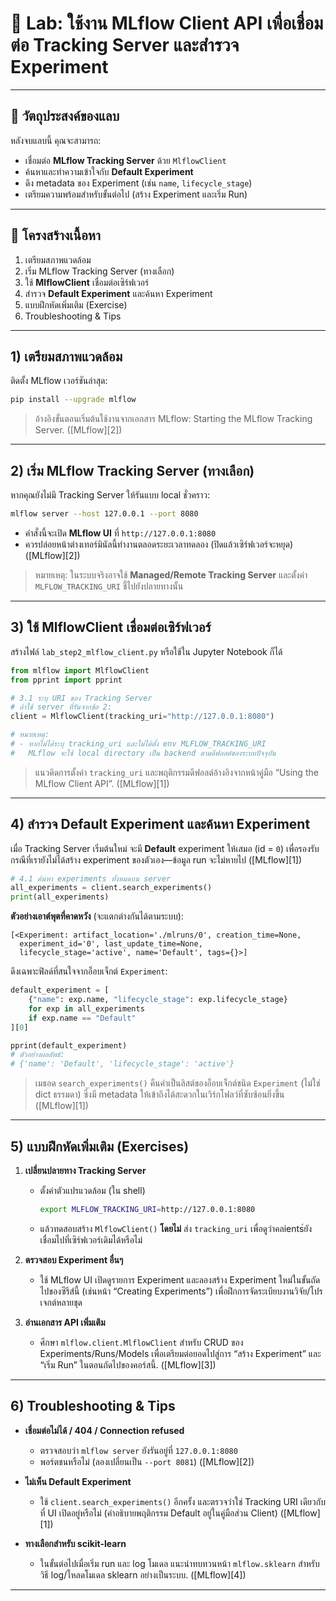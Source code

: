 # 🔬 Lab: ใช้งาน **MLflow Client API** เพื่อเชื่อมต่อ Tracking Server และสำรวจ Experiment


---

## 🎯 วัตถุประสงค์ของแลบ

หลังจบแลบนี้ คุณจะสามารถ:

* เชื่อมต่อ **MLflow Tracking Server** ด้วย `MlflowClient`
* ค้นหาและทำความเข้าใจกับ **Default Experiment**
* ดึง metadata ของ Experiment (เช่น `name`, `lifecycle_stage`)
* เตรียมความพร้อมสำหรับขั้นต่อไป (สร้าง Experiment และเริ่ม Run)

---

## 🧩 โครงสร้างเนื้อหา

1. เตรียมสภาพแวดล้อม
2. เริ่ม MLflow Tracking Server (ทางเลือก)
3. ใช้ **MlflowClient** เชื่อมต่อเซิร์ฟเวอร์
4. สำรวจ **Default Experiment** และค้นหา Experiment
5. แบบฝึกหัดเพิ่มเติม (Exercise)
6. Troubleshooting & Tips

---

## 1) เตรียมสภาพแวดล้อม

ติดตั้ง MLflow เวอร์ชันล่าสุด:

```bash
pip install --upgrade mlflow
```

> อ้างอิงขั้นตอนเริ่มต้นใช้งานจากเอกสาร MLflow: Starting the MLflow Tracking Server. ([MLflow][2])

---

## 2) เริ่ม MLflow Tracking Server (ทางเลือก)

หากคุณยังไม่มี Tracking Server ให้รันแบบ local ชั่วคราว:

```bash
mlflow server --host 127.0.0.1 --port 8080
```

* คำสั่งนี้จะเปิด **MLflow UI** ที่ `http://127.0.0.1:8080`
* ควรปล่อยหน้าต่างเทอร์มินัลนี้ทำงานตลอดระยะเวลาทดลอง (ปิดแล้วเซิร์ฟเวอร์จะหยุด) ([MLflow][2])

> หมายเหตุ: ในระบบจริงอาจใช้ **Managed/Remote Tracking Server** และตั้งค่า `MLFLOW_TRACKING_URI` ชี้ไปยังปลายทางนั้น

---

## 3) ใช้ **MlflowClient** เชื่อมต่อเซิร์ฟเวอร์

สร้างไฟล์ `lab_step2_mlflow_client.py` หรือใช้ใน Jupyter Notebook ก็ได้

```python
from mlflow import MlflowClient
from pprint import pprint

# 3.1 ระบุ URI ของ Tracking Server
# ถ้าใช้ server ที่รันจากข้อ 2:
client = MlflowClient(tracking_uri="http://127.0.0.1:8080")

# หมายเหตุ:
# - หากไม่ได้ระบุ tracking_uri และไม่ได้ตั้ง env MLFLOW_TRACKING_URI
#   MLflow จะใช้ local directory เป็น backend ตามดีฟอลต์ของระบบปัจจุบัน
```

> แนวคิดการตั้งค่า `tracking_uri` และพฤติกรรมดีฟอลต์อ้างอิงจากหน้าคู่มือ “Using the MLflow Client API”. ([MLflow][1])

---

## 4) สำรวจ **Default Experiment** และค้นหา Experiment

เมื่อ Tracking Server เริ่มต้นใหม่ จะมี **Default** experiment ให้เสมอ (id = `0`) เพื่อรองรับกรณีที่เรายังไม่ได้สร้าง experiment ของตัวเอง—ข้อมูล run จะไม่หายไป ([MLflow][1])

```python
# 4.1 ค้นหา experiments ทั้งหมดบน server
all_experiments = client.search_experiments()
print(all_experiments)
```

**ตัวอย่างเอาต์พุตที่คาดหวัง** (จะแตกต่างกันได้ตามระบบ):

```
[<Experiment: artifact_location='./mlruns/0', creation_time=None,
  experiment_id='0', last_update_time=None,
  lifecycle_stage='active', name='Default', tags={}>]
```

ดึงเฉพาะฟิลด์ที่สนใจจากอ็อบเจ็กต์ `Experiment`:

```python
default_experiment = [
    {"name": exp.name, "lifecycle_stage": exp.lifecycle_stage}
    for exp in all_experiments
    if exp.name == "Default"
][0]

pprint(default_experiment)
# ตัวอย่างผลลัพธ์:
# {'name': 'Default', 'lifecycle_stage': 'active'}
```

> เมธอด `search_experiments()` คืนค่าเป็นลิสต์ของอ็อบเจ็กต์ชนิด `Experiment` (ไม่ใช่ dict ธรรมดา) ซึ่งมี metadata ให้เข้าถึงได้สะดวกในเวิร์กโฟลว์ที่ซับซ้อนยิ่งขึ้น ([MLflow][1])

---

## 5) แบบฝึกหัดเพิ่มเติม (Exercises)

1. **เปลี่ยนปลายทาง Tracking Server**

   * ตั้งค่าตัวแปรแวดล้อม (ใน shell)

     ```bash
     export MLFLOW_TRACKING_URI=http://127.0.0.1:8080
     ```
   * แล้วทดสอบสร้าง `MlflowClient()` **โดยไม่** ส่ง `tracking_uri` เพื่อดูว่าคลients์ยังเชื่อมไปที่เซิร์ฟเวอร์เดิมได้หรือไม่

2. **ตรวจสอบ Experiment อื่นๆ**

   * ใช้ MLflow UI เปิดดูรายการ Experiment และลองสร้าง Experiment ใหม่ในขั้นถัดไปของซีรีส์นี้ (เช่นหน้า “Creating Experiments”) เพื่อฝึกการจัดระเบียบงานวิจัย/โปรเจกต์หลายชุด

3. **อ่านเอกสาร API เพิ่มเติม**

   * ศึกษา `mlflow.client.MlflowClient` สำหรับ CRUD ของ Experiments/Runs/Models เพื่อเตรียมต่อยอดไปสู่การ “สร้าง Experiment” และ “เริ่ม Run” ในตอนถัดไปของคอร์สนี้. ([MLflow][3])

---

## 6) Troubleshooting & Tips

* **เชื่อมต่อไม่ได้ / 404 / Connection refused**

  * ตรวจสอบว่า `mlflow server` ยังรันอยู่ที่ `127.0.0.1:8080`
  * พอร์ตชนหรือไม่ (ลองเปลี่ยนเป็น `--port 8081`) ([MLflow][2])

* **ไม่เห็น Default Experiment**

  * ใช้ `client.search_experiments()` อีกครั้ง และตรวจว่าใช่ Tracking URI เดียวกับที่ UI เปิดอยู่หรือไม่ (คำอธิบายพฤติกรรม Default อยู่ในคู่มือส่วน Client) ([MLflow][1])

* **ทางเลือกสำหรับ scikit-learn**

  * ในขั้นต่อไปเมื่อเริ่ม run และ log โมเดล แนะนำทบทวนหน้า `mlflow.sklearn` สำหรับวิธี log/โหลดโมเดล sklearn อย่างเป็นระบบ. ([MLflow][4])

---

